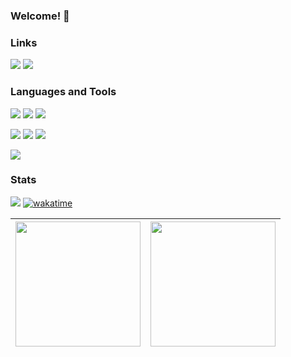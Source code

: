 ### Welcome! :wave:

### Links
[<img src="https://img.shields.io/badge/linkedin-%23191d20.svg?&style=for-the-badge&logo=linkedin&logoColor=e19c92" />](https://www.linkedin.com/in/gabrielamilet/) [<img src="https://img.shields.io/badge/Itch.io-191d20?style=for-the-badge&logo=itchdotio&logoColor=e19c92" />](https://jasbrela.itch.io)
<!-- [<img src="" />]() -->

### Languages and Tools
<img src="https://img.shields.io/badge/Unity-191d20?style=for-the-badge&logo=unity&logoColor=e19c92">  <img src="https://img.shields.io/badge/-Unreal%20Engine-191d20?style=for-the-badge&logo=unreal-engine&logoColor=e19c92">  <img src="https://img.shields.io/badge/Cocos%20Creator-191d20?style=for-the-badge&logo=cocos&logoColor=e19c92">

<img src="https://img.shields.io/badge/C%23-191d20?style=for-the-badge&logo=csharp&logoColor=e19c92">  <img src="https://img.shields.io/badge/TypeScript-191d20?style=for-the-badge&logo=typescript&logoColor=e19c92">  <img src="https://img.shields.io/badge/C%2B%2B-191d20?style=for-the-badge&logo=c%2B%2B&logoColor=e19c92">

<img src="https://img.shields.io/badge/Git-191d20?style=for-the-badge&logo=git&logoColor=e19c92">
<!-- <img src=""> -->

### Stats
![](https://komarev.com/ghpvc/?username=jasbrela&label=❤&color=e19c92) [![wakatime](https://wakatime.com/badge/user/9400f2ac-e442-4aad-ac8a-ae5f26918eb3.svg)](https://wakatime.com/@9400f2ac-e442-4aad-ac8a-ae5f26918eb3)

|<img height="200em" src="https://github-readme-stats.vercel.app/api?username=jasbrela&count_private=true&show_icons=true&hide_border=true&bg_color=191d20&text_color=d6d6d6&title_color=e19c92&icon_color=e19c92" /> | <img height="200em" src="https://github-readme-stats.vercel.app/api/wakatime?username=jasbrela&hide_border=true&bg_color=191d20&text_color=d6d6d6&title_color=e19c92&hide=yaml,properties,textmate,config,sql,IDEA_MODULE,TSConfig,Assembly,Bash,Objective-c,Gradle,Groovy,CMake,Text,GitIgnore%20File,Solution%20File,Git%20Config,Markdown,Vcxproj,Other&range=last_7_days"/> | 
| ------------- | ------------- |  
